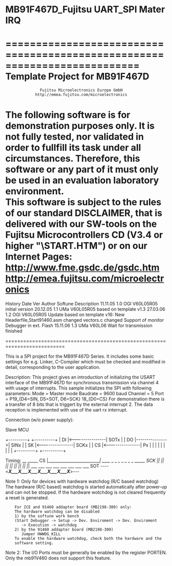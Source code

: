 # MB91F467D_Fujitsu UART_SPI Mater IRQ

==========================================================================
                   Template Project for MB91F467D 
==========================================================================
                   Fujitsu Microelectronics Europe GmbH                       
                 http://emea.fujitsu.com/microelectronics 
                                                            
 The following  software  is for  demonstration  purposes only.  It is not
 fully  tested, nor validated  in order  to fullfill  its task  under  all
 circumstances.  Therefore,  this software or  any part of it must only be
 used in an evaluation laboratory environment.                        
 This software is subject to the rules of our standard DISCLAIMER, that is
 delivered with our  SW-tools on the Fujitsu Microcontrollers CD 
 (V3.4 or higher "\START.HTM") or on our Internet Pages:
 http://www.fme.gsdc.de/gsdc.htm
 http://emea.fujitsu.com/microelectronics 
==========================================================================
               
History
Date      Ver   Author  Softune   Description
11.11.05  1.0   OGl     V60L05R05 initial version
20.12.05  1.1   UMa     V60L05R05 based on template v1.3
27.03.06  1.2   OGl     V60L05R05 Update based on template v16:
                                  New Headerfile,Start91460.asm changed
                                  vectors.c changed
                                  Support of monitor Debugger in ext. Flash
15.11.06  1.3   UMa     V60L06    Wait for transmission finished

==========================================================================

This is a SPI project for the MB91F467D Series. It includes some basic 
settings for e.g. Linker, C-Compiler which must be checked and modified in 
detail, corresponding to the user application.

Description:
This project gives an introduction of initializing the USART interface of the MB91F467D
for synchronous transmission via channel 4 with usage of interrupts.
This sample initializes the SPI with following parameters:
	Mode 		= Master mode
	Baudrate	= 9600 baud
	Channel		= 5
	Port 		= P19_{D4=SIN, D5=SOT, D6=SCK} 18_{D0=CS} 
For demonstration there is a transfer of 8 bits that is triggert by the external interrupt 2.
The data reception is implemented with use of the uart rx interrupt.


Connection (w/o power supply):

Slave                       MCU

+---------+                +----------+
|      DI |<---------------| SOTx     |
|      DO |--------------->| SINx     |
|      SK |<---------------| SCKx     |
|      CS |<---------------| Px       |
|         |                |          |
|         |                |          |
+---------+                +----------+

Timing:
            __                                   _____
CS            |_________________________________|
            ____   _   _   _   _   _   _   _   _____ 
SCK             |_| |_| |_| |_| |_| |_| |_| |_| 
                 ___ ___ ___ ___ ___ ___ ___ ___
SOT         ----<___X___X___X___X___X___X___X___>---


Note 1: Only for devices with hardware watchdog (R/C based watchdog) 
        The hardware (R/C based) watchdog is started automatically 
        after power-up and can not be stopped. If the hardware wotchdog 
        is not cleared frequently a reset is generated. 
        
        For ICE and 91460 addapter board (MB2198-300) only: 
        The hardware watchdog can be disabled
        1) by the softune work bench 
        (Start Debugger -> Setup -> Dev. Enviroment -> Dev. Enviroment
           -> Execution -> watchdog
        2) by the 91460 addapter board (MB2198-300)
           Jumper HWWDG_KILL
        To enable the hardware watchdog, check both the hardware and the 
        software setting.
        
Note 2: The I/O Ports must be generally be enabled by the register PORTEN.
        Only the mb91V460 does not support this feature.


